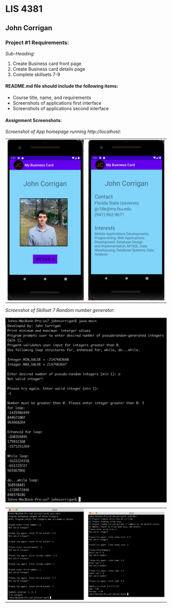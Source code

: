 # LIS 4381

## John Corrigan

### Project #1 Requirements:

*Sub-Heading:*

1. Create Business card front page
2. Create Business card details page
3. Complete skillsets 7-9

#### README.md file should include the following items:

* Course title, name, and requirements
* Screenshots of applications first interface
* Screenshots of applications second interface


#### Assignment Screenshots:

*Screenshot of App homepage running http://localhost*:

<table><tr>
<td> <img src="img/app1.png" alt="Drawing" style="width: 250px;"/> </td>
<td> <img src="img/app2.png" alt="Drawing" style="width: 250px;"/> </td>
</tr></table>

*Screenshot of Skillset 7 Random number generator*:

![Skillset 7 Random number generator](img/ss7_screenshot.png)

<table><tr>
<td> <img src="img/ss8_screenshot.png" alt="Drawing" style="width: 250px;"/> </td>
<td> <img src="img/ss9_screenshot.png" alt="Drawing" style="width: 250px;"/> </td>
</tr></table>